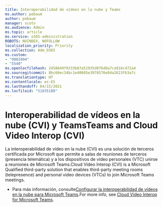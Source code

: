 ```yaml
---
title: Interoperabilidad de vídeos en la nube y Teams
ms.author: pebaum
author: pebaum
manager: scotv
ms.audience: Admin
ms.topic: article
ms.service: o365-administration
ROBOTS: NOINDEX, NOFOLLOW
localization_priority: Priority
ms.collection: Adm_O365
ms.custom:
- "9002894"
- "5540"
ms.openlocfilehash: 2458849f0333b87a51935d076d0a7ca916c472a4
ms.sourcegitcommit: 8bc60ec34bc1e40685e3976576e04a2623f63a7c
ms.translationtype: HT
ms.contentlocale: es-ES
ms.lasthandoff: 04/15/2021
ms.locfileid: "51835180"
---
```

# <a name="teams-and-cloud-video-interop-cvi"></a><span data-ttu-id="8ab36-102">Interoperabilidad de vídeos en la nube (CVI) y Teams</span><span class="sxs-lookup"><span data-stu-id="8ab36-102">Teams and Cloud Video Interop (CVI)</span></span>

<span data-ttu-id="8ab36-103">La interoperabilidad de vídeo en la nube (CVI) es una solución de terceros certificada por Microsoft que permite a salas de reuniones de terceros (presencia telemática) y a los dispositivos de vídeo personales (VTC) unirse a reuniones de Microsoft Teams.</span><span class="sxs-lookup"><span data-stu-id="8ab36-103">Cloud Video Interop (CVI) is a Microsoft Qualified third-party solution that enables third-party meeting rooms (telepresence) and personal video devices (VTCs) to join Microsoft Teams meetings.</span></span>

- <span data-ttu-id="8ab36-104">Para más información, consulte[Configurar la interoperabilidad de vídeos en la nube para Microsoft Teams](https://docs.microsoft.com/microsoftteams/cloud-video-interop).</span><span class="sxs-lookup"><span data-stu-id="8ab36-104">For more info, see [Cloud Video Interop for Microsoft Teams](https://docs.microsoft.com/microsoftteams/cloud-video-interop).</span></span>
